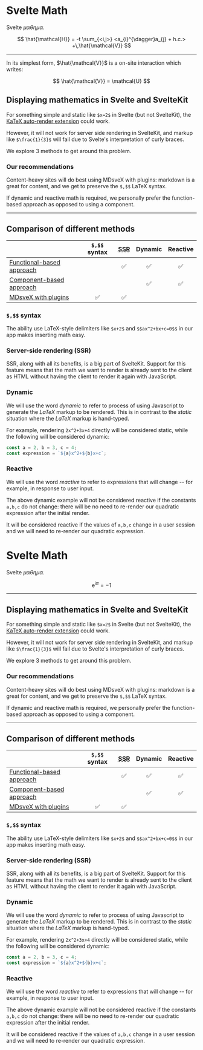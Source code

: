 # Svelte Math

Svelte $\mu \alpha \theta \eta \mu \alpha$.

$$
\hat{\mathcal{H}} = -t \sum_{<i,j>} <a_{i}^{\dagger}a_{j} + h.c.> +\,\hat{\mathcal{V}}
$$

---

In its simplest form, $\hat{\mathcal{V}}$ is a on-site interaction which writes:

$$
\hat{\mathcal{V}} = \mathcal{U}
$$
## Displaying mathematics in Svelte and SvelteKit

For something simple and static like `$x=2$` in Svelte (but not SvelteKit),
the [KaTeX auto-render extension](https://katex.org/docs/autorender.html)
could work.

However, it will not work for server side rendering in SvelteKit, and
markup like `$\frac{1}{3}$` will fail
due to Svelte's interpretation of curly braces.

We explore 3 methods to get around this problem.

### Our recommendations

Content-heavy sites will do best using MDsveX with plugins: markdown is a great for content,
and we get to preserve the `$,$$` LaTeX syntax.

If dynamic and reactive math is required, we personally prefer the function-based approach as opposed
to using a component.

---

## Comparison of different methods

||`$,$$` syntax|<abbr title="server-side rendering">SSR</abbr>|Dynamic|Reactive|
|---|:---:|:---:|:---:|:---:|
|[Functional-based approach](./function-based)||✅|✅|✅|
|[Component-based approach](./component-based)|||✅|✅|
|[MDsveX with plugins](https://mdsvex-math-starter.vercel.app/)|✅|✅|||

### `$,$$` syntax

The ability use LaTeX-style delimiters like `$x+2$` and `$$ax^2+bx+c=0$$` in
our app makes inserting math easy.

### Server-side rendering (SSR)

SSR, along with all its benefits, is a big part of SvelteKit. Support for this feature
means that the math we want to render is already sent to the client as HTML without
having the client to render it again with JavaScript.

### Dynamic

We will use the word <dfn>dynamic</dfn> to refer to process of using Javascript
to generate the $LaTeX$ markup to be rendered. This is in contrast to the <dfn>static</dfn>
situation where the $LaTeX$ markup is hand-typed.

For example, rendering `2x^2+3x+4` directly will be considered static, while
the following will be considered dynamic:

```js
const a = 2, b = 3, c = 4;
const expression = `${a}x^2+${b}x+c`;
```

### Reactive

We will use the word <dfn>reactive</dfn> to refer to expressions that will change -- for example,
in response to user input.

The above dynamic example will not be considered reactive if the constants `a,b,c` do not change: there will be
no need to re-render our quadratic expression after the initial render.

It will be considered reactive if the values of `a,b,c` change
in a user session and we will need to re-render our quadratic expression.

# Svelte Math

Svelte $\mu \alpha \theta \eta \mu \alpha$.

$$
\mathrm{e}^{\mathrm{i}\pi} = -1
$$

---

## Displaying mathematics in Svelte and SvelteKit

For something simple and static like `$x=2$` in Svelte (but not SvelteKit),
the [KaTeX auto-render extension](https://katex.org/docs/autorender.html)
could work.

However, it will not work for server side rendering in SvelteKit, and
markup like `$\frac{1}{3}$` will fail
due to Svelte's interpretation of curly braces.

We explore 3 methods to get around this problem.

### Our recommendations

Content-heavy sites will do best using MDsveX with plugins: markdown is a great for content,
and we get to preserve the `$,$$` LaTeX syntax.

If dynamic and reactive math is required, we personally prefer the function-based approach as opposed
to using a component.

---

## Comparison of different methods

||`$,$$` syntax|<abbr title="server-side rendering">SSR</abbr>|Dynamic|Reactive|
|---|:---:|:---:|:---:|:---:|
|[Functional-based approach](./function-based)||✅|✅|✅|
|[Component-based approach](./component-based)|||✅|✅|
|[MDsveX with plugins](https://mdsvex-math-starter.vercel.app/)|✅|✅|||

### `$,$$` syntax

The ability use LaTeX-style delimiters like `$x+2$` and `$$ax^2+bx+c=0$$` in
our app makes inserting math easy.

### Server-side rendering (SSR)

SSR, along with all its benefits, is a big part of SvelteKit. Support for this feature
means that the math we want to render is already sent to the client as HTML without
having the client to render it again with JavaScript.

### Dynamic

We will use the word <dfn>dynamic</dfn> to refer to process of using Javascript
to generate the $LaTeX$ markup to be rendered. This is in contrast to the <dfn>static</dfn>
situation where the $LaTeX$ markup is hand-typed.

For example, rendering `2x^2+3x+4` directly will be considered static, while
the following will be considered dynamic:

```js
const a = 2, b = 3, c = 4;
const expression = `${a}x^2+${b}x+c`;
```

### Reactive

We will use the word <dfn>reactive</dfn> to refer to expressions that will change -- for example,
in response to user input.

The above dynamic example will not be considered reactive if the constants `a,b,c` do not change: there will be
no need to re-render our quadratic expression after the initial render.

It will be considered reactive if the values of `a,b,c` change
in a user session and we will need to re-render our quadratic expression.
